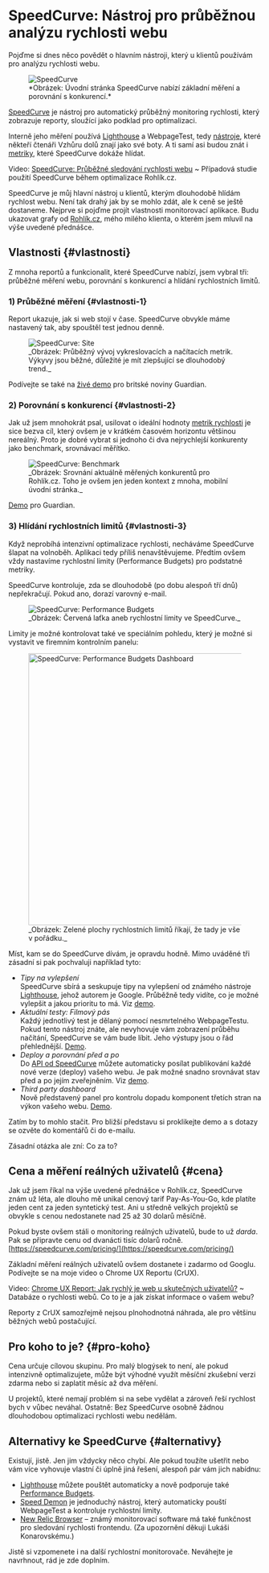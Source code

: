 # SpeedCurve: Nástroj pro průběžnou analýzu rychlosti webu

Pojďme si dnes něco povědět o hlavním nástroji, který u klientů používám pro analýzu rychlosti webu.

<figure>
<img src="../dist/images/original/speedcurve.jpg" alt="SpeedCurve">
<figcaption markdown="1">
*Obrázek: Úvodní stránka SpeedCurve nabízí základní měření a porovnání s konkurencí.*
</figcaption>
</figure>

[SpeedCurve](https://speedcurve.com) je nástroj pro automatický průběžný monitoring rychlosti, který zobrazuje reporty, sloužící jako podklad pro optimalizaci.

Interně jeho měření používá [Lighthouse](lighthouse.md) a WebpageTest, tedy [nástroje](rychlost-nastroje.md), které někteří čtenáři Vzhůru dolů znají jako své boty. A ti samí asi budou znát i [metriky](metriky-rychlosti.md), které SpeedCurve dokáže hlídat.

<p class="video">
Video: <a href="https://www.youtube.com/watch?v=xZvWR9obQ_0">SpeedCurve: Průběžné sledování rychlosti webu</a> ~ Případová studie použití SpeedCurve během optimalizace Rohlík.cz.
</p>

SpeedCurve je můj hlavní nástroj u klientů, kterým dlouhodobě hlídám rychlost webu. Není tak drahý jak by se mohlo zdát, ale k ceně se ještě dostaneme. Nejprve si pojďme projít vlastnosti monitorovací aplikace. Budu ukazovat grafy od [Rohlík.cz](https://www.rohlik.cz/), mého milého klienta, o kterém jsem mluvil na výše uvedené přednášce.

## Vlastnosti {#vlastnosti}

Z mnoha reportů a funkcionalit, které SpeedCurve nabízí, jsem vybral tři: průběžné měření webu, porovnání s konkurencí a hlídání rychlostních limitů.

### 1) Průběžné měření {#vlastnosti-1}

Report ukazuje, jak si web stojí v čase. SpeedCurve obvykle máme nastavený tak, aby spouštěl test jednou denně.

<figure>
<img src="../dist/images/original/speedcurve-site.jpg" alt="SpeedCurve: Site">
<figcaption markdown="1">
_Obrázek: Průběžný vývoj vykreslovacích a načítacích metrik. Výkyvy jsou běžné, důležité je mít zlepšující se dlouhodobý trend._
</figcaption>
</figure>

Podívejte se také na [živé demo](https://speedcurve.com/demo/site/?b=apple-ipad&cs=lg&d=30&dc=2&de=1&ds=1&r=us-west-1&s=299&u=908&share=39tfnozeq94p1o0hndk1kpbg4vb7cg) pro britské noviny Guardian. 

### 2) Porovnání s konkurencí {#vlastnosti-2}

Jak už jsem mnohokrát psal, usilovat o ideální hodnoty [metrik rychlosti](metriky-rychlosti.md) je sice bezva cíl, který ovšem je v krátkém časovém horizontu většinou nereálný. Proto je dobré vybrat si jednoho či dva nejrychlejší konkurenty jako benchmark, srovnávací měřítko.

<figure>
<img src="../dist/images/original/speedcurve-benchmark.jpg" alt="SpeedCurve: Benchmark">
<figcaption markdown="1">
_Obrázek: Srovnání aktuálně měřených konkurentů pro Rohlík.cz. Toho je ovšem jen jeden kontext z mnoha, mobilní úvodní stránka._
</figcaption>
</figure>

[Demo](https://speedcurve.com/demo/benchmark/?b=apple-ipad&cs=lg&d=30&dc=2&de=1&ds=1&l=article&m=speedindex&r=us-west-1&share=39tfnozeq94p1o0hndk1kpbg4vb7cg) pro Guardian.

### 3) Hlídání rychlostních limitů {#vlastnosti-3}

Když neprobíhá intenzivní optimalizace rychlosti, necháváme SpeedCurve šlapat na volnoběh. Aplikaci tedy příliš nenavštěvujeme. Předtím ovšem vždy nastavíme rychlostní limity (Performance Budgets) pro podstatné metriky.

SpeedCurve kontroluje, zda se dlouhodobě (po dobu alespoň tří dnů) nepřekračují. Pokud ano, dorazí varovný e-mail.

<figure>
<img src="../dist/images/original/speedcurve-budgets.jpg" alt="SpeedCurve: Performance Budgets">
<figcaption markdown="1">
_Obrázek: Červená laťka aneb rychlostní limity ve SpeedCurve._
</figcaption>
</figure>

Limity je možné kontrolovat také ve speciálním pohledu, který je možné si vystavit ve firemním kontrolním panelu:

<figure>
<img src="../dist/images/original/speedcurve-budgets-dashboard.jpg" width="1920" height="540"  alt="SpeedCurve: Performance Budgets Dashboard">
<figcaption markdown="1">
_Obrázek: Zelené plochy rychlostních limitů říkají, že tady je vše v pořádku._
</figcaption>
</figure>

Míst, kam se do SpeedCurve dívám, je opravdu hodně. Mimo uváděné tři zásadní si pak pochvaluji například tyto:

* _Tipy na vylepšení_  
SpeedCurve sbírá a seskupuje tipy na vylepšení od známého nástroje [Lighthouse](lighthouse.md), jehož autorem je Google. Průběžně tedy vidíte, co je možné vylepšit a jakou prioritu to má. Viz [demo](https://speedcurve.com/demo/improve/?cs=lg&s=299&share=39tfnozeq94p1o0hndk1kpbg4vb7cg).
* _Aktuální testy: Filmový pás_  
Každý jednotlivý test je dělaný pomocí nesmrtelného WebpageTestu. Pokud tento nástroj znáte, ale nevyhovuje vám zobrazení průběhu načítání, SpeedCurve se vám bude líbit. Jeho výstupy jsou o řád přehlednější. [Demo](https://speedcurve.com/demo/test/190528_BY_19a28d49946b7af766b39efedeca6627/?share=39tfnozeq94p1o0hndk1kpbg4vb7cg).
* _Deploy a porovnání před a po_  
Do [API od SpeedCurve](https://api.speedcurve.com/) můžete automaticky posílat publikování každé nové verze (deploy) vašeho webu. Je pak možné snadno srovnávat stav před a po jejím zveřejněním. Viz [demo](https://speedcurve.com/demo/deploy/?b=apple-ipad&cs=lg&dl=246598&dp=419933&r=us-west-1&s=299&u=908&share=39tfnozeq94p1o0hndk1kpbg4vb7cg).
* _Third party dashboard_  
Nově představený panel pro kontrolu dopadu komponent třetích stran na výkon vašeho webu. [Demo](https://speedcurve.com/demo/thirdparty/?b=apple-ipad&cs=lg&d=30&dc=2&de=1&ds=1&r=us-west-1&s=299&u=908&share=39tfnozeq94p1o0hndk1kpbg4vb7cg).

Zatím by to mohlo stačit. Pro bližší představu si proklikejte demo a s dotazy se ozvěte do komentářů či do e-mailu.

<!-- AdSnippet -->

Zásadní otázka ale zní: Co za to?

## Cena a měření reálných uživatelů {#cena}

Jak už jsem říkal na výše uvedené přednášce v Rohlík.cz, SpeedCurve znám už léta, ale dlouho mě unikal cenový tarif Pay-As-You-Go, kde platíte jeden cent za jeden syntetický test. Ani u středně velkých projektů se obvykle s cenou nedostanete nad 25 až 30 dolarů měsíčně.

Pokud byste ovšem stáli o monitoring reálných uživatelů, bude to už _darda_. Pak se připravte cenu od dvanácti tisíc dolarů ročně. [https://speedcurve.com/pricing/](https://speedcurve.com/pricing/)

Základní měření reálných uživatelů ovšem dostanete i zadarmo od Googlu. Podívejte se na moje video o Chrome UX Reportu (CrUX).

<p class="video">
Video: <a href="https://www.youtube.com/watch?v=wvVmumXPQPM">Chrome UX Report: Jak rychlý je web u skutečných uživatelů?</a> ~ Databáze o rychlosti webů. Co to je a jak získat informace o vašem webu?
</p>

Reporty z CrUX samozřejmě nejsou plnohodnotná náhrada, ale pro většinu běžných webů postačující.

## Pro koho to je? {#pro-koho}

Cena určuje cílovou skupinu. Pro malý blogýsek to není, ale pokud intenzivně optimalizujete, může být výhodné využít měsíční zkušební verzi zdarma nebo si zaplatit měsíc až dva měření.

U projektů, které nemají problém si na sebe vydělat a zároveň řeší rychlost bych v vůbec neváhal. Ostatně: Bez SpeedCurve osobně žádnou dlouhodobou optimalizaci rychlosti webu nedělám.

## Alternativy ke SpeedCurve {#alternativy}

Existují, jistě. Jen jim vždycky něco chybí. Ale pokud toužíte ušetřit nebo vám více vyhovuje vlastní či úplně jiná řešení, alespoň pár vám jich nabídnu:

* [Lighthouse](lighthouse.md) můžete pouštět automaticky a nově podporuje také [Performance Budgets](https://developers.google.com/web/tools/lighthouse/audits/budgets).
* [Speed Demon](https://medium.com/dev-channel/introducing-speed-demon-a36d95dd0174) je jednoduchý nástroj, který automaticky pouští WebpageTest a kontroluje rychlostní limity.
* [New Relic Browser](https://newrelic.com/products/browser-monitoring) – známý monitorovací software má také funkčnost pro sledování rychlosti frontendu. (Za upozornění děkuji Lukáši Konarovskému.)

Jistě si vzpomenete i na další rychlostní monitorovače. Neváhejte je navrhnout, rád je zde doplním.

<!-- AdSnippet -->
